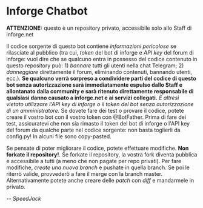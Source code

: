 # Inforge Chatbot
**ATTENZIONE:** questo è un repository privato, accessibile solo allo Staff di inforge.net  

Il codice sorgente di questo bot contiene _informazioni pericolose_ se rilasciate al pubblico (tra cui, _token_ del bot di inforge e _API key_ del forum di inforge: vuol dire che se qualcuno entra in possesso del codice contenuto in questo repository può: 1) _bannare_ tutti gli utenti nella chat Telegram; 2) _danneggiare_ direttamente il forum, eliminando contenuti, bannando utenti, ecc.). **Se qualcuno verrà sorpreso a condividere parti del codice di questo bot senza autorizzazione sarà immediatamente espulso dallo Staff e allontanato dalla community e sarà ritenuto direttamente responsabile di qualsiasi danno causato a inforge.net e ai servizi collegati.** _È altresì vietato utilizzare l'API key di inforge o il token del bot senza autorizzazione di un amministratore._ Se dovete fare dei test o provare il codice, potete creare il vostro bot con il vostro token con @BotFather. Prima di fare dei test, assicuratevi che non sia rimasto il token del bot di inforge o l'API key del forum da qualche parte nel codice sorgente: non basta toglierli da config.py! In alcuni file sono copy-pasted.  

Se pensate di poter migliorare il codice, potete effettuare modifiche. **Non forkate il repository!**. Se forkate il repository, la vostra fork diventa pubblica e accessibile a tutti (a meno che non pagate per repo privati). Per fare modifiche, _create una nuova branch_ e pushate in quella branch. Se poi le riterrò valide, provvederò a fare il merge con la branch master. Alternativamente potete anche creare delle _patch_ con _diff_ e mandarmele in privato.  

_-- SpeedJack_  
